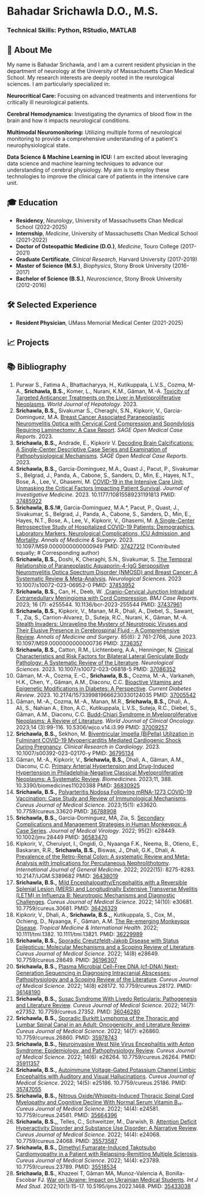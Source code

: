 # **Bahadar Srichawla D.O., M.S.**
### Technical Skills: Python, RStudio, MATLAB

## 🌟 About Me
My name is Bahadar Srichawla, and I am a current resident physician in the department of neurology at the University of Massachusetts Chan Medical School. My research interests are deeply rooted in the reurological sciences. I am particularly specialized in:

**Neurocritical Care:** Focusing on advanced treatments and interventions for critically ill neurological patients.

**Cerebral Hemodynamics:** Investigating the dynamics of blood flow in the brain and how it impacts neurological conditions.

**Multimodal Neuromonitoring:** Utilizing multiple forms of neurological monitoring to provide a comprehensive understanding of a patient's neurophysiological state.

**Data Science & Machine Learning in ICU:** I am excited about leveraging data science and machine learning techniques to advance our understanding of cerebral physiology. My aim is to employ these technologies to improve the clinical care of patients in the intensive care unit.

## 🎓 Education
* **Residency**, _Neurology_, University of Massachusetts Chan Medical School (2022-2025)
* **Internship**, _Medicine_, University of Massachusetts Chan Medical School (2021-2022)
* **Doctor of Osteopathic Medicine (D.O.)**, _Medicine_, Touro College (2017-2021)
* **Graduate Certificate**, _Clinical Research_,  Harvard University (2017-2019)
* **Master of Science (M.S.)**, _Biophysics_, Stony Brook University (2016-2017)
* **Bachelor of Science (B.S.)**, _Neuroscience_, Stony Brook University (2012-2016)
  
## 🛠 Selected Experience
* **Resident Physician**, UMass Memorial Medical Center (2021-2025)


## 📈 Projects

## 📚 Bibliography 
1.	Purwar S., Fatima A., Bhattacharyya, H., Kutikuppala, L.V.S., Cozma, M-A., **Srichawla, B.S.,** Komer, L., Nurani, K.M., Găman, M.-A. <ins>Toxicity of Targeted Anticancer Treatments on the Liver in Myeloproliferative Neoplasms</ins>. _World Journal of Hepatology_. 2023. 								
2.	**Srichawla, B.S.,** Sivakumar S., Cheraghi, S.N., Kipkorir, V., Garcia-Dominguez, M.A. <ins>Breast Cancer Associated Paraneoplastic Neuromyelitis Optica with Cervical Cord Compression and Spondylosis Requiring Laminectomy: A Case Report</ins>. _SAGE Open Medical Case Reports_. 2023.					
3.	**Srichawla, B.S.,** Andrade, E., Kipkorir V. <ins>Decoding Brain Calcifications: A Single-Center Descriptive Case Series and Examination of Pathophysiological Mechanisms</ins>. _SAGE Open Medical Case Reports_. 2023.	
4.	**Srichawla, B.S.,** Garcia-Dominguez, M.A., Quast J., Pacut, P., Sivakumar S., Belgrad, J., Panda, A., Cabone, S., Sanders, D., Min, E., Hayes, N.T., Bose, A., Lee, V., Ghasemi, M. <ins>COVID-19 in the Intensive Care Unit: Unmasking the Critical Factors Impacting Patient Survival</ins>. _Journal of Investigative Medicine_. 2023. 10.1177/10815589231191813 PMID: [37485922](https://pubmed.ncbi.nlm.nih.gov/37485922/)
5. **Srichawla, B.S.!#,** Garcia-Dominguez, M.A.*, Pacut, P., Quast, J., Sivakumar, S., Belgrad, J., Panda, A., Cabone, S., Sanders, D., Min, E., Hayes, N.T., Bose, A., Lee, V., Kipkorir, V., Ghasemi, M. <ins>A Single-Center Retrospective Study of Hospitalized COVID-19 Patients: Demographics, Laboratory Markers, Neurological Complications, ICU Admission, and Mortality</ins>. _Annals of Medicine & Surgery_. 2023. 10.1097/MS9.0000000000000949 PMID: [37427212](https://pubmed.ncbi.nlm.nih.gov/37427212/) (!Contributed equally; # Corresponding author)
6.	**Srichawla, B.S.,** Doshi, K, Cheraghi, S.N., Sivakumar, S. <ins>The Temporal Relationship of Paraneoplastic Aquaporin-4-IgG Seropositive Neuromyelitis Optica Spectrum Disorder (NMOSD) and Breast Cancer: A Systematic Review & Meta-Analysis</ins>. _Neurological Sciences_. 2023 10.1007/s10072-023-06952-0 PMID: [37453952](https://pubmed.ncbi.nlm.nih.gov/37453952/)													
7.	**Srichawla, B.S.,** Can, H., Deeb, W. ,<ins>Cranio-Cervical Junction Intradural Extramedullary Meningioma with Cord Compression</ins>. _BMJ Case Reports_. 2023; 16 (7): e255544. 10.1136/bcr-2023-255544 PMID: [37437961](https://pubmed.ncbi.nlm.nih.gov/37437961/)										
8.	**Srichawla, B.S.,** Kipkorir, V., Manan, M.R., Dhali, A., Diebel, S., Sawant, T., Zia, S., Carrion-Alvarez, D., Suteja, R.C., Nurani, K., Găman, M.-A. <ins>Stealth Invaders: Unraveling the Mystery of Neurotropic Viruses and Their Elusive Presence in Cerebrospinal Fluid - A Comprehensive Review</ins>. _Annals of Medicine and Surgery_. 85(6): 2	761-2766, June 2023. 10.1097/MS9.0000000000000736 PMID: [3736357](https://pubmed.ncbi.nlm.nih.gov/37363567/)									
9.	**Srichawla, B.S.,** Catton, R.M., Lichtenberg, A.A., Henninger, N. <ins>Clinical Characteristics and Risk Factors for Bilateral Lateral Geniculate Body Pathology: A Systematic Review of the Literature</ins>. _Neurological Sciences_. 2023. 10.1007/s10072-023-06818-5 PMID: [37086352](https://pubmed.ncbi.nlm.nih.gov/37086352/)							
10.	Găman, M.-A., Cozma, E.-C., **Srichawla, B.S.,** Cozma, M.-A., Varkaneh, H.K., Chen, Y., Găman, A.M., Diaconu, C.C. <ins>Bioactive Vitamins and Epigenetic Modifications in Diabetes: A Perspective</ins>. _Current Diabetes Review_. 2023. 10.2174/1573399819666230330124035 PMID: [37005542](https://pubmed.ncbi.nlm.nih.gov/37005542/)							
11.	Găman, M.-A., Cozma, M.-A., Manan, M.R., **Srichawla, B.S.,** Dhali, A., Ali, S., Nahian A., Elton, A.C., Kutikuppala, L.V.S., Suteja, R.C., Diebel, S., Găman, A.M., Diaconu, C.C. <ins>Budd-Chiari Syndrome in Myeloproliferative Neoplasms: A Review of Literature</ins>. _World Journal of Clinical Oncology_. 2023;14 (3):99-116. 10.5306/wjco.v14.i3.99 PMID: [37009257](https://pubmed.ncbi.nlm.nih.gov/37009527/)													 
12.	**Srichawla, B.S.,** Sekhon, M. <ins>Biventricular Impella (BiPella) Utilization in Fulminant COVID-19 Myopericarditis Mediated Cardiogenic Shock During Pregnancy</ins>. _Clinical Research in Cardiology_. 2023. 10.1007/s00392-023-02170-y PMID: [36795134](https://pubmed.ncbi.nlm.nih.gov/36795134/)												
13.	Găman, M.-A., Kipkorir, V., **Srichawla, B.S.,** Dhali, A., Găman, A.M., Diaconu, C.C. <ins>Primary Arterial Hypertension and Drug-Induced Hypertension in Philadelphia-Negative Classical Myeloproliferative Neoplasms: A Systematic Review</ins>. _Biomedicines_. 2023;11, 388. 10.3390/biomedicines11020388 PMID: [36830925](https://pubmed.ncbi.nlm.nih.gov/36830925/)
14.	**Srichawla, B.S.,** <ins>Polyarteritis Nodosa Following mRNA-1273 COVID-19 Vaccination: Case Study and Review of Immunological Mechanisms</ins>. _Cureus Journal of Medical Science_. 2023;15(1): e33620. 10.7759/cureus.33620 PMID: [36788908](https://pubmed.ncbi.nlm.nih.gov/36788908/)													
15.	**Srichawla, B.S.,** Garcia-Dominguez, MA, Zia, S. <ins>Secondary Complications and Management Strategies in Human Monkeypox: A Case Series</ins>. _Journal of Medical Virology_. 2022; 95(2): e28449. 10.1002/jmv.28449 PMID: [36583470](https://pubmed.ncbi.nlm.nih.gov/36583470/)
16.	Kipkorir, V., Cheruiyot, I., Ongidi, O., Nyaanga F.K., Neema, B., Otieno, E., Baskaran, R.R., **Srichawla, B.S.,** Biswas, J., Dhali, G.K., Dhali, A. <ins>Prevalence of the Retro-Renal Colon: A systematic Review and Meta-Analysis with Implications for Percutaneous Nephrolithotomy</ins>. _International Journal of General Medicine_. 2022; 2022(15): 8275-8283. 10.2147/IJGM.S389682 PMID: [36438019](https://pubmed.ncbi.nlm.nih.gov/36438019/)
17.	**Srichawla, B.S.,** <ins>Mild Encephalopathy/Encephalitis with a Reversible Splenial Lesion (MERS) and Longitudinally Extensive Transverse Myelitis (LETM) in Influenza B: Neurotropic Mechanisms and Diagnostic Challenges</ins>. _Cureus Journal of Medical Science_. 2022; 14(10): e30681. 10.7759/cureus.30681. PMID: [36426329](https://pubmed.ncbi.nlm.nih.gov/36426329/)
18.	Kipkorir, V., Dhali, A., **Srichawla, B.S.,**, Kutikuppala, S., Cox, M., Ochieng, D., Nyaanga, F., Găman, A.M. <ins>The Re-emerging Monkeypox Disease</ins>. _Tropical Medicine & International Health_. 2022; 10.1111/tmi.1382. 10.1111/tmi.13821. PMID: [36229989](https://pubmed.ncbi.nlm.nih.gov/36229989/)
19.	**Srichawla, B.S.,** <ins>Sporadic Creutzfeldt-Jakob Disease with Status Epilepticus: Molecular Mechanisms and a Scoping Review of Literature</ins>. _Cureus Journal of Medical Science_. 2022; 14(8) e28649. 10.7759/cureus.28649. PMID: [36196307](https://pubmed.ncbi.nlm.nih.gov/36196307/)
20.	**Srichawla, B.S.,** <ins>Plasma Microbial Cell-Free DNA (cf-DNA) Next-Generation Sequencing in Diagnosing Intracranial Abscesses: Pathophysiology and a Scoping Review of the Literature</ins>. _Cureus Journal of Medical Science_. 2022; 14(8) e28172. 10.7759/cureus.28172. PMID: [36148190](https://pubmed.ncbi.nlm.nih.gov/36148190/) 
21.	**Srichawla, B.S.,** <ins>Susac Syndrome With Livedo Reticularis: Pathogenesis and Literature Review</ins>. _Cureus Journal of Medical Science_. 2022; 14(7): e27352. 10.7759/cureus.27352. PMID: [36046280](https://pubmed.ncbi.nlm.nih.gov/36046280/)
22.	**Srichawla, B.S.,** <ins>Sporadic Burkitt Lymphoma of the Thoracic and Lumbar Spinal Canal in an Adult: Oncogenicity, and Literature Review</ins>. _Cureus Journal of Medical Science_. 2022; 14(7): e26860. 10.7759/cureus.26860. PMID: [35978743](https://pubmed.ncbi.nlm.nih.gov/35978743/)
23.	**Srichawla, B.S.,** <ins>Neuroinvasive West Nile Virus Encephalitis with Anton Syndrome: Epidemiology, and Pathophysiology Review</ins>. _Cureus Journal of Medical Science_. 2022; 14(6): e26264. 10.7759/cureus.26264. PMID: [35911357](https://pubmed.ncbi.nlm.nih.gov/35911357/) 
24.	**Srichawla, B.S.,** <ins>Autoimmune Voltage-Gated Potassium Channel Limbic Encephalitis with Auditory and Visual Hallucinations</ins>. _Cureus Journal of Medical Science_. 2022; 14(5): e25186. 10.7759/cureus.25186. PMID: [35747055](https://pubmed.ncbi.nlm.nih.gov/35747055/)
25.	**Srichawla, B.S.,** <ins>Nitrous Oxide/Whippits-Induced Thoracic Spinal Cord Myelopathy and Cognitive Decline With Normal Serum Vitamin B₁₂</ins>. _Cureus Journal of Medical Science_. 2022; 14(4): e24581. 10.7759/cureus.24581. PMID: [35664396](https://pubmed.ncbi.nlm.nih.gov/35664396/)
26.	**Srichawla, B.S.,**, Telles, C., Schweitzer, M., Darwish, B. <ins>Attention Deficit Hyperactivity Disorder and Substance Use Disorder: A Narrative Review</ins>. _Cureus Journal of Medical Science_. 2022; 14(4): e24068. 10.7759/cureus.24068. PMID: [35573587](https://pubmed.ncbi.nlm.nih.gov/35573587/)
27.	**Srichawla, B.S.,** <ins>Dimethyl Fumarate-Induced Takotsubo Cardiomyopathy in a Patient with Relapsing-Remitting Multiple Sclerosis</ins>. _Cureus Journal of Medical Science_. 2022; 14(4): e23789. 10.7759/cureus.23789. PMID: [35518534](https://pubmed.ncbi.nlm.nih.gov/35518534/)
28.	**Srichawla, B.S.**, Khazeei T, Găman MA, Munoz-Valencia A, Bonilla-Escobar FJ. <ins>War on Ukraine: Impact on Ukrainian Medical Students</ins>. _Int J Med Stud_. 2022;10(1):15-17. 10.5195/ijms.2022.1468. PMID: [35433038](https://pubmed.ncbi.nlm.nih.gov/35433038/)
